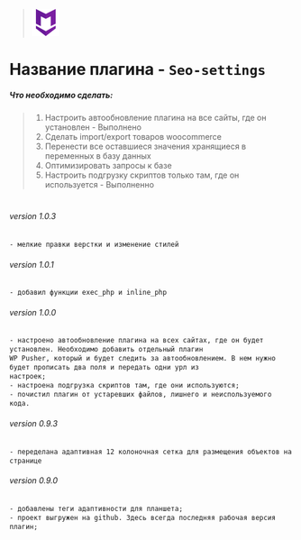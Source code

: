 >![alt-текст](https://github.com/adam-p/markdown-here/raw/master/src/common/images/icon48.png "Текст заголовка логотипа 1")
# Название плагина - `Seo-settings`

##### Что необходимо сделать:
>1. Настроить автообновление плагина на все сайты, где он установлен - Выполнено
>2. Сделать import/export товаров woocommerce
>3. Перенести все оставшиеся значения хранящиеся в переменных в базу данных
>4. Оптимизировать запросы к базе
>5. Настроить подгрузку скриптов только там, где он используется - Выполненно
#

###### version 1.0.3

    - мелкие правки верстки и изменение стилей

###### version 1.0.1

    - добавил функции exec_php и inline_php

###### version 1.0.0

    - настроено автообновление плагина на всех сайтах, где он будет установлен. Необходимо добавить отдельный плагин
    WP Pusher, который и будет следить за автообновлением. В нем нужно будет прописать два поля и передать одни урл из
    настроек;
    - настроена подгрузка скриптов там, где они используются;
    - почистил плагин от устаревших файлов, лишнего и неиспользуемого кода.

###### version 0.9.3

    - переделана адаптивная 12 колоночная сетка для размещения объектов на странице

###### version 0.9.0

    - добавлены теги адаптивности для планшета;
    - проект выгружен на github. Здесь всегда последняя рабочая версия плагин;
